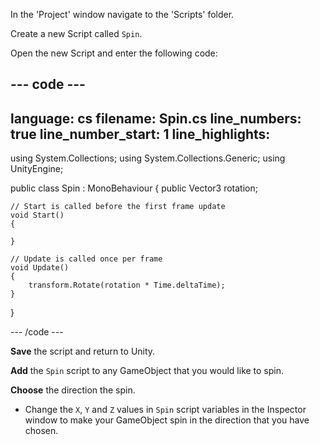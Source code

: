 In the 'Project' window navigate to the 'Scripts' folder. 

Create a new Script called `Spin`.

Open the new Script and enter the following code:

--- code ---
---
language: cs
filename: Spin.cs
line_numbers: true
line_number_start: 1
line_highlights:
---

using System.Collections;
using System.Collections.Generic;
using UnityEngine;

public class Spin : MonoBehaviour
{
    public Vector3 rotation;

    // Start is called before the first frame update
    void Start()
    {
       
    }

    // Update is called once per frame
    void Update()
    {
        transform.Rotate(rotation * Time.deltaTime); 
    }
}

--- /code ---

**Save** the script and return to Unity. 

**Add** the `Spin` script to any GameObject that you would like to spin. 

**Choose** the direction the spin.

+ Change the `X`, `Y` and `Z` values in `Spin` script variables in the Inspector window to make your GameObject spin in the direction that you have chosen. 
